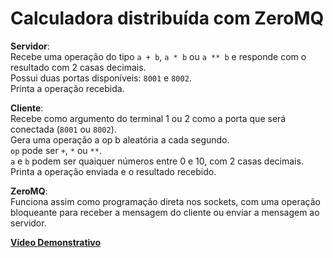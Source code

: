 # Calculadora distribuída com ZeroMQ

**Servidor**:  
Recebe uma operação do tipo ```a + b```, ```a * b``` ou ```a ** b``` e responde com o resultado com 2 casas decimais.  
Possui duas portas disponíveis: ```8001``` e ```8002```.  
Printa a operação recebida.  

**Cliente**:  
Recebe como argumento do terminal 1 ou 2 como a porta que será conectada (```8001``` ou ```8002```).  
Gera uma operação a op b aleatória a cada segundo.  
```op``` pode ser ```+```, ```*``` ou ```**```.  
```a``` e ```b``` podem ser quaiquer números entre 0 e 10, com 2 casas decimais.  
Printa a operação enviada e o resultado recebido.  

**ZeroMQ**:  
Funciona assim como programação direta nos sockets, com uma operação bloqueante para receber a mensagem do cliente ou enviar a mensagem ao servidor.

[**Vídeo Demonstrativo**](https://youtu.be/bNRKtJU8DXQ)
